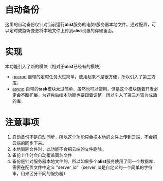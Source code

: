 # 自动备份
这里的自动备份仅针对当前运行**alist**服务的电脑/服务器本地文件。通过配置，可以定时或监听变更将本地文件上传到**alist**设置的存储里面。
# 实现
本功能引入了新的模块（相对于**alist**已经有的模块）
- [gocron](github.com/go-co-op/gocron/v2) 自带的定时任务太过简单，使用起来不是很方便，所以引入了第三方库。
- [asynq](github.com/hibiken/asynq) 自带的**task**模块太过简单，虽然也可以使用，但是这个模块随着开发必定会不断扩展，为避免后续本功能也要跟着调整，所以引入了第三方较为成熟的库。
# 注意事项
1. 自动备份不是自动同步，所以这个功能只会把本地的文件上传到云端，不会把云端的同步下来。
2. 本地删除文件时，此功能不会把云端的文件删除。
3. 备份上传时会自动覆盖同名文件
4. 备份是针对服务器本地文件的，所以如果多个**alist**服务使用了同一个数据库，需要在配置文件中定义 "server_id"（server_id是自定义的一个简单的字符串，用来区分不同的服务器）



